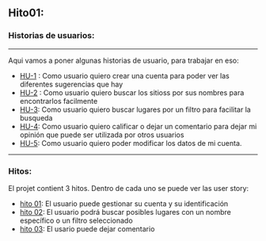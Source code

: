 ## Hito01:  
### Historias de usuarios: 
---  
Aqui vamos a poner algunas historias de usuario, para trabajar en eso:

- [HU-1](https://github.com/Ilyas-ZG/Asignatura-CC/issues/3) : Como usuario quiero crear una cuenta para poder ver las diferentes sugerencias que hay
- [HU-2](https://github.com/Ilyas-ZG/Asignatura-CC/issues/4) : Como usuario quiero buscar los sitioss por sus nombres para encontrarlos facilmente
- [HU-3](https://github.com/Ilyas-ZG/Asignatura-CC/issues/5): Como usuario quiero buscar lugares por un filtro para facilitar la busqueda
- [HU-4](https://github.com/Ilyas-ZG/Asignatura-CC/issues/6): Como usuario quiero calificar o dejar un comentario para dejar mi opinión que puede ser utilizada por otros usuarios
- [HU-5](https://github.com/Ilyas-ZG/Asignatura-CC/issues/7): Como usuario quiero poder modificar los datos de mi cuenta.
***
### Hitos: 
El projet contient 3 hitos. Dentro de cada uno se puede ver  las user story:    

- [hito 01](https://github.com/Ilyas-ZG/Asignatura-CC/milestone/1): El usuario puede gestionar su cuenta y su identificación  
- [hito 02](https://github.com/Ilyas-ZG/Asignatura-CC/milestone/2): El usuario podrá buscar posibles lugares con un nombre específico o un filtro seleccionado  
- [hito 03](https://github.com/Ilyas-ZG/Asignatura-CC/milestone/3): El usario puede dejar comentario
